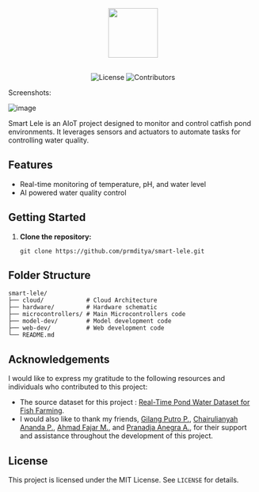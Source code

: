<div align=center>

  <img src="https://github.com/user-attachments/assets/44907e4d-4fe7-4ab7-9543-1e6b78d0e666" width=100/>
  
</div>
<br>
<div align=center>

  ![License](https://img.shields.io/badge/license-MIT-blue)
  ![Contributors](https://img.shields.io/github/contributors/prmditya/smart-lele)

</div>

Screenshots:

![image](https://github.com/user-attachments/assets/a66f1762-7646-4655-ae45-1aded773b46a)

Smart Lele is an AIoT project designed to monitor and control catfish pond environments. It leverages sensors and actuators to automate tasks for controlling water quality.

## **Features**

- Real-time monitoring of temperature, pH, and water level
- AI powered water quality control

## **Getting Started**

1. **Clone the repository:**
   ```
   git clone https://github.com/prmditya/smart-lele.git
   ```

## **Folder Structure**

```
smart-lele/
├── cloud/            # Cloud Architecture
├── hardware/         # Hardware schematic
├── microcontrollers/ # Main Microcontrollers code
├── model-dev/        # Model development code
├── web-dev/          # Web development code
└── README.md
```
## Acknowledgements

I would like to express my gratitude to the following resources and individuals who contributed to this project:

- The source dataset for this project : [Real-Time Pond Water Dataset for Fish Farming](https://www.kaggle.com/datasets/monirmukul/realtime-pond-water-dataset-for-fish-farming).
- I would also like to thank my friends, [Gilang Putro P.](), [Chairulianyah Ananda P.](), [Ahmad Fajar M.](), and [Pranadja Anegra A.](), for their support and assistance throughout the development of this project.


## **License**

This project is licensed under the MIT License. See `LICENSE` for details.
